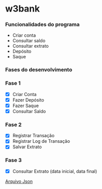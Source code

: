 # w3bank

### Funcionalidades do programa
 - Criar conta
 - Consultar saldo 
 - Consultar extrato
 - Depósito 
 - Saque 
 
### Fases do desenvolvimento

### Fase 1
-   [x] Criar Conta
-   [x] Fazer Depósito
-   [x] Fazer Saque
-   [x] Consultar Saldo

### Fase 2
-   [x] Registrar Transação
-   [x] Registrar Log de Transação
-   [x] Salvar Extrato

### Fase 3
-   [x] Consultar Extrato (data inicial, data final)


[Arquivo Json](./json/tst.json)

